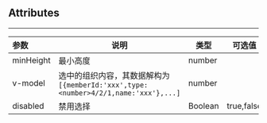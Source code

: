 ## Attributes

---

| 参数      | 说明                                                                               | 类型    | 可选值     | 默认值    |
| :-------- | ---------------------------------------------------------------------------------- | ------- | ---------- | --------- |
| minHeight | 最小高度                                                                           | number  |            | -         |
| v-model   | 选中的组织内容，其数据解构为`[{memberId:'xxx',type:<number>4/2/1,name:'xxx'},...]` | number  |            | `[]`      |
| disabled  | 禁用选择                                                                           | Boolean | true,false | undefined |
